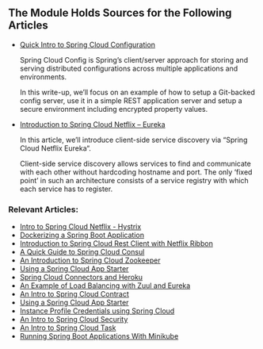 ## The Module Holds Sources for the Following Articles

- [Quick Intro to Spring Cloud Configuration](http://www.baeldung.com/spring-cloud-configuration)

   Spring Cloud Config is Spring’s client/server approach for storing and serving distributed configurations across multiple applications and environments.

   In this write-up, we’ll focus on an example of how to setup a Git-backed config server, use it in a simple REST application server and setup a secure environment including encrypted property values.

- [Introduction to Spring Cloud Netflix – Eureka](http://www.baeldung.com/spring-cloud-netflix-eureka)

  In this article, we’ll introduce client-side service discovery via “Spring Cloud Netflix Eureka“.

  Client-side service discovery allows services to find and communicate with each other without hardcoding hostname and port. The only ‘fixed point’ in such an architecture consists of a service registry with which each service has to register.

### Relevant Articles:
- [Intro to Spring Cloud Netflix - Hystrix](http://www.baeldung.com/spring-cloud-netflix-hystrix)
- [Dockerizing a Spring Boot Application](http://www.baeldung.com/dockerizing-spring-boot-application)
- [Introduction to Spring Cloud Rest Client with Netflix Ribbon](http://www.baeldung.com/spring-cloud-rest-client-with-netflix-ribbon)
- [A Quick Guide to Spring Cloud Consul](http://www.baeldung.com/spring-cloud-consul)
- [An Introduction to Spring Cloud Zookeeper](http://www.baeldung.com/spring-cloud-zookeeper)
- [Using a Spring Cloud App Starter](http://www.baeldung.com/using-a-spring-cloud-app-starter)
- [Spring Cloud Connectors and Heroku](http://www.baeldung.com/spring-cloud-heroku)
- [An Example of Load Balancing with Zuul and Eureka](http://www.baeldung.com/zuul-load-balancing)
- [An Intro to Spring Cloud Contract](http://www.baeldung.com/spring-cloud-contract)
- [Using a Spring Cloud App Starter](http://www.baeldung.com/spring-cloud-app-starter)
- [Instance Profile Credentials using Spring Cloud](http://www.baeldung.com/spring-cloud-instance-profiles)
- [An Intro to Spring Cloud Security](http://www.baeldung.com/spring-cloud-security)
- [An Intro to Spring Cloud Task](http://www.baeldung.com/spring-cloud-task) 
- [Running Spring Boot Applications With Minikube](http://www.baeldung.com/spring-boot-minikube)
